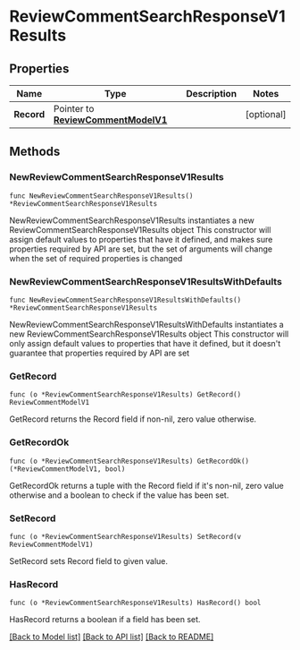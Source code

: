 # ReviewCommentSearchResponseV1Results

## Properties

Name | Type | Description | Notes
------------ | ------------- | ------------- | -------------
**Record** | Pointer to [**ReviewCommentModelV1**](ReviewCommentModelV1.md) |  | [optional] 

## Methods

### NewReviewCommentSearchResponseV1Results

`func NewReviewCommentSearchResponseV1Results() *ReviewCommentSearchResponseV1Results`

NewReviewCommentSearchResponseV1Results instantiates a new ReviewCommentSearchResponseV1Results object
This constructor will assign default values to properties that have it defined,
and makes sure properties required by API are set, but the set of arguments
will change when the set of required properties is changed

### NewReviewCommentSearchResponseV1ResultsWithDefaults

`func NewReviewCommentSearchResponseV1ResultsWithDefaults() *ReviewCommentSearchResponseV1Results`

NewReviewCommentSearchResponseV1ResultsWithDefaults instantiates a new ReviewCommentSearchResponseV1Results object
This constructor will only assign default values to properties that have it defined,
but it doesn't guarantee that properties required by API are set

### GetRecord

`func (o *ReviewCommentSearchResponseV1Results) GetRecord() ReviewCommentModelV1`

GetRecord returns the Record field if non-nil, zero value otherwise.

### GetRecordOk

`func (o *ReviewCommentSearchResponseV1Results) GetRecordOk() (*ReviewCommentModelV1, bool)`

GetRecordOk returns a tuple with the Record field if it's non-nil, zero value otherwise
and a boolean to check if the value has been set.

### SetRecord

`func (o *ReviewCommentSearchResponseV1Results) SetRecord(v ReviewCommentModelV1)`

SetRecord sets Record field to given value.

### HasRecord

`func (o *ReviewCommentSearchResponseV1Results) HasRecord() bool`

HasRecord returns a boolean if a field has been set.


[[Back to Model list]](../README.md#documentation-for-models) [[Back to API list]](../README.md#documentation-for-api-endpoints) [[Back to README]](../README.md)


